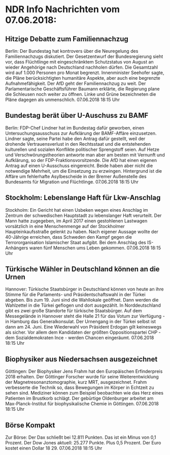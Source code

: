 # NDR Info Nachrichten vom 07.06.2018:


## Hitzige Debatte zum Familiennachzug
Berlin: Der Bundestag hat kontrovers über die Neuregelung des Familiennachzugs diskutiert. Der Gesetzentwurf der Bundesregierung sieht vor, dass Flüchtlinge mit eingeschränktem Schutzstatus von August an wieder Angehörige nach Deutschland nachholen dürfen. Die Gesamtzahl wird auf 1.000 Personen pro Monat begrenzt. Innenminister Seehofer sagte, die Pläne berücksichtigten humanitäre Aspekte, aber auch eine begrenzte Aufnahmefähigkeit. Der AfD geht der Familiennachzug zu weit. Der Parlamentarische Geschäftsführer Baumann erklärte, die Regierung plane die Schleusen noch weiter zu öffnen. Linke und Grüne bezeichneten die Pläne dagegen als unmenschlich. 07.06.2018 18:15 Uhr 

## Bundestag berät über U-Auschuss zu BAMF
Berlin:	FDP-Chef Lindner hat im Bundestag dafür geworben, einen Untersuchungsausschuss zur Aufklärung der BAMF-Affäre einzusetzen. Lindner sagte, seine Partei habe den Antrag dafür gestellt, weil der drohende Vertrauensverlust in den Rechtsstaat und die entstehenden kulturellen und sozialen Konflikte  politischer Sprengstoff seien. Auf Hetze und Verschwörungstheorien antworte man aber am besten mit Vernunft und Aufklärung, so der FDP-Fraktionsvorsitzende. Die AfD hat einen eigenen Antrag auf einen U-Ausschuss eingereicht. Beide haben aber nicht die notwendige Mehrheit, um die Einsetzung zu erzwingen. Hintergrund ist die Affäre um fehlerhafte Asylbescheide in der Bremer Außenstelle des Bundesamts für Migration und Flüchtlinge. 07.06.2018 18:15 Uhr 

## Stockholm: Lebenslange Haft für Lkw-Anschlag
Stockholm: Ein Gericht hat einen Usbeken wegen eines Anschlag im Zentrum der schwedischen Hauptstadt zu lebenslanger Haft verurteilt. Der Mann hatte zugegeben, im April 2017 einen gestohlenen Lastwagen vorsätzlich in eine Menschenmenge auf der Stockholmer Haupteinkaufsstraße gelenkt zu haben. Nach eigener Aussage wollte der 40-Jährige erreichen, dass Schweden den Kampf gegen die Terrororganisation Islamischer Staat aufgibt. Bei dem Anschlag des IS-Anhängers waren fünf Menschen ums Leben gekommen. 07.06.2018 18:15 Uhr 

## Türkische Wähler in Deutschland können an die Urnen
Hannover:	Türkische Staatsbürger in Deutschland können von heute an ihre Stimme für die Parlaments- und Präsidentschaftswahl in der Türkei abgeben. Bis zum 19. Juni sind die Wahllokale geöffnet. Dann werden die Wahlzettel in die Türkei geflogen und dort ausgezählt. In Norddeutschland gibt es zwei große Standorte für türkische Staatsbürger. Auf dem Messegelände in Hannover steht die Halle 21 für das Votum zur Verfügung - in Hamburg das Generalkonsulat. Der Urnengang in der Türkei selbst ist dann am 24. Juni. Eine Wiederwahl von Präsident Erdogan gilt keineswegs als sicher. Vor allem dem Kandidaten der größten Oppositionspartei CHP - dem Sozialdemokraten Ince - werden Chancen eingeräumt. 07.06.2018 18:15 Uhr 

## Biophysiker aus Niedersachsen ausgezeichnet
Göttingen: Der Biophysiker Jens Frahm hat den Europäischen Erfinderpreis 2018 erhalten. Der Göttinger Forscher wurde für seine Weiterentwicklung der Magnetresonanztomographie, kurz MRT, ausgezeichnet. Frahm verbesserte die Technik so, dass Bewegungen im Körper in Echtzeit zu sehen sind. Mediziner können zum Beispiel beobachten wie das Herz eines Patienten im Brustkorb schlägt. Der gebürtige Oldenburger arbeitet am Max-Planck-Institut für biophysikalische Chemie in Göttingen. 07.06.2018 18:15 Uhr 

## Börse Kompakt
Zur Börse: Der Dax schließt bei 12.811 Punkten. Das ist ein Minus von 0,1 Prozent. Der Dow Jones aktuell: 25.277 Punkte. Plus 0,5 Prozent. Der Euro kostet einen Dollar 18 29. 07.06.2018 18:15 Uhr 
